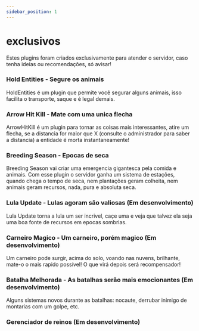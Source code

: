 ```yaml
---
sidebar_position: 1
---
```


# exclusivos

Estes plugins foram criados exclusivamente para atender o servidor, caso tenha ideias ou
recomendações, só avisar!

### Hold Entities - Segure os animais

HoldEntities é um plugin que permite você segurar alguns animais, isso facilita o transporte,
saque e é legal demais.

### Arrow Hit Kill - Mate com uma unica flecha

ArrowHitKill é um plugin para tornar as coisas mais interessantes, atire um flecha, se a distancia
for maior que X (consulte o administrador para saber a distancia) a entidade é morta instantaneamente!

### Breeding Season - Epocas de seca

Breeding Season vai criar uma emergencia gigantesca pela comida e animais. Com esse plugin o servidor
ganha um sistema de estações, quando chega o tempo de seca, nem plantações geram colheita, nem animais
geram recursos, nada, pura e absoluta seca.

### Lula Update - Lulas agoram são valiosas (Em desenvolvimento)

Lula Update torna a lula um ser incrivel, caçe uma e veja que talvez ela seja uma boa fonte de recursos
em epocas sombrias.

### Carneiro Magico - Um carneiro, porém magico (Em desenvolvimento)

Um carneiro pode surgir, acima do solo, voando nas nuvens, brilhante, mate-o o mais rapido possível!
O que virá depois será recompensador!

### Batalha Melhorada - As batalhas serão mais emocionantes (Em desenvolvimento)

Alguns sistemas novos durante as batalhas: nocaute, derrubar inimigo de montarias com um golpe, etc.

### Gerenciador de reinos (Em desenvolvimento)